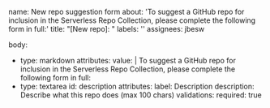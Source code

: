 name: New repo suggestion form
about: 'To suggest a GitHub repo for inclusion in the Serverless Repo Collection,
  please complete the following form in full:'
title: "[New repo]: "
labels: ''
assignees: jbesw

body:
  - type: markdown
  attributes:
    value: |
      To suggest a GitHub repo for inclusion in the Serverless Repo Collection, please complete the following form in full:
  - type: textarea 
    id: description
    attributes:
      label: Description
      description: Describe what this repo does (max 100 chars)
    validations:
      required: true
